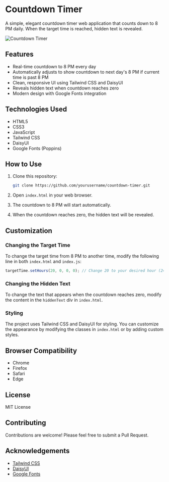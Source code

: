 # Countdown Timer

A simple, elegant countdown timer web application that counts down to 8 PM daily. When the target time is reached, hidden text is revealed.

![Countdown Timer](https://via.placeholder.com/600x400?text=Countdown+Timer+Preview)

## Features

- Real-time countdown to 8 PM every day
- Automatically adjusts to show countdown to next day's 8 PM if current time is past 8 PM
- Clean, responsive UI using Tailwind CSS and DaisyUI
- Reveals hidden text when countdown reaches zero
- Modern design with Google Fonts integration

## Technologies Used

- HTML5
- CSS3
- JavaScript
- Tailwind CSS
- DaisyUI
- Google Fonts (Poppins)

## How to Use

1. Clone this repository:
   ```bash
   git clone https://github.com/yourusername/countdown-timer.git
   ```

2. Open `index.html` in your web browser.

3. The countdown to 8 PM will start automatically.

4. When the countdown reaches zero, the hidden text will be revealed.

## Customization

### Changing the Target Time

To change the target time from 8 PM to another time, modify the following line in both `index.html` and `index.js`:

```javascript
targetTime.setHours(20, 0, 0, 0); // Change 20 to your desired hour (24-hour format)
```

### Changing the Hidden Text

To change the text that appears when the countdown reaches zero, modify the content in the `hiddenText` div in `index.html`.

### Styling

The project uses Tailwind CSS and DaisyUI for styling. You can customize the appearance by modifying the classes in `index.html` or by adding custom styles.

## Browser Compatibility

- Chrome
- Firefox
- Safari
- Edge

## License

MIT License

## Contributing

Contributions are welcome! Please feel free to submit a Pull Request.

## Acknowledgements

- [Tailwind CSS](https://tailwindcss.com/)
- [DaisyUI](https://daisyui.com/)
- [Google Fonts](https://fonts.google.com/)
